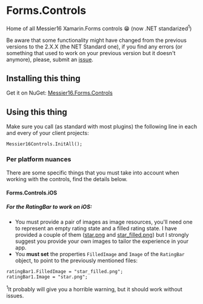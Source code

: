 
# Forms.Controls
Home of all Messier16 Xamarin.Forms controls 😁 (now .NET standarized<sup>1</sup>)

Be aware that some functionality might have changed from the previous versions to the 2.X.X (the NET Standard one), if you find any errors (or something that used to work on your previous version but it doesn't anymore), please, submit an [issue](https://github.com/messier16/Forms.Controls/issues/new).

## Installing this thing

Get it on NuGet: [Messier16.Forms.Controls](https://www.nuget.org/packages/Messier16.Forms.Controls)

## Using this thing

Make sure you call (as standard with most plugins) the following line in each and every of your client projects:

```
Messier16Controls.InitAll();
```

### Per platform nuances  
There are some specific things that you must take into account when working with the controls, find the details below.

#### Forms.Controls.iOS
##### For the RatingBar to work on iOS:
- You must provide a pair of images as image resources, you'll need one to represent an empty rating state and a filled rating state. I have provided a couple of them ([star.png](https://github.com/messier16/Forms.Controls/blob/net-standard/Sample/SampleNuGetApp/SampleNuGetApp.iOS/Resources/star%403x.png) and [star_filled.png](https://github.com/messier16/Forms.Controls/blob/net-standard/Sample/SampleNuGetApp/SampleNuGetApp.iOS/Resources/star_filled%403x.png))  but I strongly suggest you provide your own images to tailor the experience in your app.
- You **must set** the properties `FilledImage` and `Image` of the `RatingBar` object, to point to the previously mentioned files:
```
ratingBar1.FilledImage = "star_filled.png";
ratingBar1.Image = "star.png";
```

<sup>1</sup>It probably will give you a horrible warning, but it should work without issues. 
